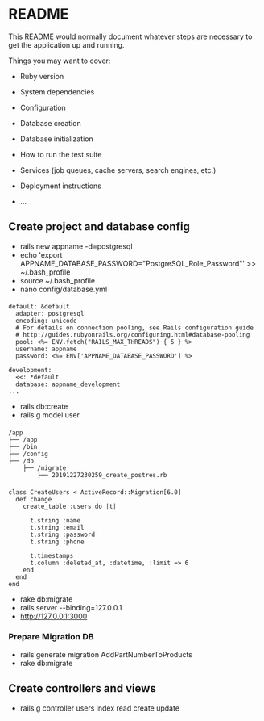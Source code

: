 # README

This README would normally document whatever steps are necessary to get the
application up and running.

Things you may want to cover:

* Ruby version

* System dependencies

* Configuration

* Database creation

* Database initialization

* How to run the test suite

* Services (job queues, cache servers, search engines, etc.)

* Deployment instructions

* ...

## Create project and database config
- rails new appname -d=postgresql
- echo 'export APPNAME_DATABASE_PASSWORD="PostgreSQL_Role_Password"' >> ~/.bash_profile
- source ~/.bash_profile
- nano config/database.yml

####
    default: &default
      adapter: postgresql
      encoding: unicode
      # For details on connection pooling, see Rails configuration guide
      # http://guides.rubyonrails.org/configuring.html#database-pooling
      pool: <%= ENV.fetch("RAILS_MAX_THREADS") { 5 } %>
      username: appname
      password: <%= ENV['APPNAME_DATABASE_PASSWORD'] %>
    
    development:
      <<: *default
      database: appname_development
    ...
    
- rails db:create
- rails g model user
####
    /app 
    ├── /app  
    ├── /bin
    ├── /config
    ├── /db
        ├── /migrate
            ├── 20191227230259_create_postres.rb 
####
    class CreateUsers < ActiveRecord::Migration[6.0]
      def change
        create_table :users do |t|
    
          t.string :name
          t.string :email
          t.string :password
          t.string :phone
    
          t.timestamps
          t.column :deleted_at, :datetime, :limit => 6
        end
      end
    end

- rake db:migrate
- rails server --binding=127.0.0.1
- http://127.0.0.1:3000

### Prepare Migration DB
- rails generate migration AddPartNumberToProducts
- rake db:migrate

## Create controllers and views
- rails g controller users index read create update 

